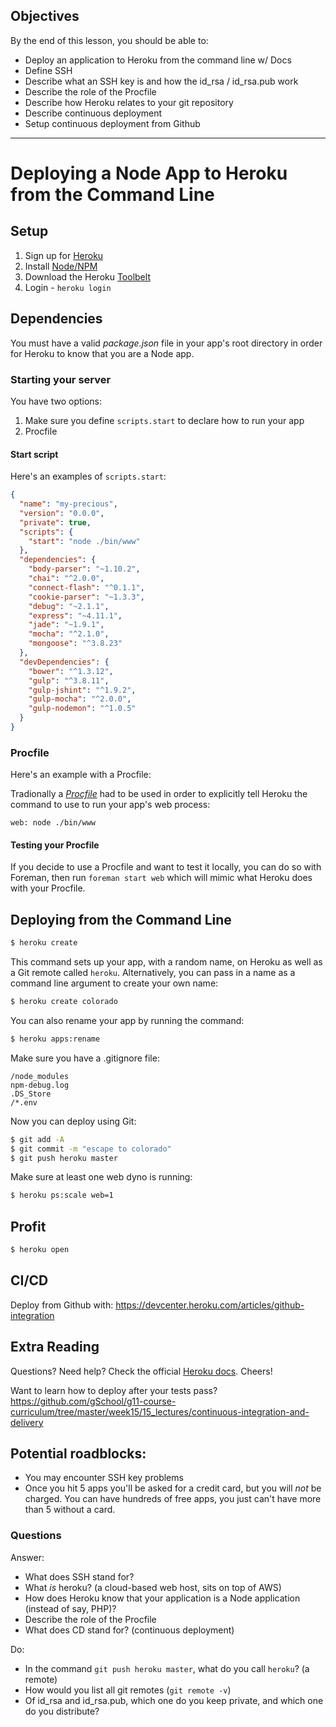## Objectives

By the end of this lesson, you should be able to:

- Deploy an application to Heroku from the command line w/ Docs
- Define SSH
- Describe what an SSH key is and how the id_rsa / id_rsa.pub work
- Describe the role of the Procfile
- Describe how Heroku relates to your git repository
- Describe continuous deployment
- Setup continuous deployment from Github

<hr>

# Deploying a Node App to Heroku from the Command Line

## Setup

1. Sign up for [Heroku](https://signup.heroku.com/)
1. Install [Node/NPM](https://nodejs.org/download/)
1. Download the Heroku [Toolbelt](https://toolbelt.heroku.com/)
1. Login - `heroku login`

## Dependencies

You must have a valid *package.json* file in your app's root directory in order for Heroku to know that you are a Node app.

### Starting your server

You have two options:

1. Make sure you define `scripts.start` to declare how to run your app
1. Procfile

#### Start script

Here's an examples of `scripts.start`:

```json
{
  "name": "my-precious",
  "version": "0.0.0",
  "private": true,
  "scripts": {
    "start": "node ./bin/www"
  },
  "dependencies": {
    "body-parser": "~1.10.2",
    "chai": "^2.0.0",
    "connect-flash": "^0.1.1",
    "cookie-parser": "~1.3.3",
    "debug": "~2.1.1",
    "express": "~4.11.1",
    "jade": "~1.9.1",
    "mocha": "^2.1.0",
    "mongoose": "^3.8.23"
  },
  "devDependencies": {
    "bower": "^1.3.12",
    "gulp": "^3.8.11",
    "gulp-jshint": "^1.9.2",
    "gulp-mocha": "^2.0.0",
    "gulp-nodemon": "^1.0.5"
  }
}
```

### Procfile

Here's an example with a Procfile:

Tradionally a *[Procfile](https://devcenter.heroku.com/articles/getting-started-with-nodejs#define-a-procfile)* had to be used in order to explicitly tell Heroku the command to use to run your app's web process:

```
web: node ./bin/www
```

#### Testing your Procfile

If you decide to use a Procfile and want to test it locally, you can do so with Foreman, then run `foreman start web` which will mimic what Heroku does with your Procfile.

## Deploying from the Command Line

```sh
$ heroku create
```

This command sets up your app, with a random name, on Heroku as well as a Git remote called `heroku`. Alternatively, you can pass in a name as a command line argument to create your own name:

```sh
$ heroku create colorado
```

You can also rename your app by running the command:

```sh
$ heroku apps:rename
```

Make sure you have a .gitignore file:

```
/node_modules
npm-debug.log
.DS_Store
/*.env
```

Now you can deploy using Git:

```sh
$ git add -A
$ git commit -m "escape to colorado"
$ git push heroku master
```

Make sure at least one web dyno is running:

```sh
$ heroku ps:scale web=1
```

## Profit

```sh
$ heroku open
```

## CI/CD

Deploy from Github with: https://devcenter.heroku.com/articles/github-integration


## Extra Reading

Questions? Need help? Check the official [Heroku docs](https://devcenter.heroku.com/articles/getting-started-with-nodejs#introduction). Cheers!

Want to learn how to deploy after your tests pass?  https://github.com/gSchool/g11-course-curriculum/tree/master/week15/15_lectures/continuous-integration-and-delivery

## Potential roadblocks:

- You may encounter SSH key problems
- Once you hit 5 apps you'll be asked for a credit card, but you will _not_ be charged.  You can have hundreds of free apps, you just can't have more than 5 without a card.

### Questions

Answer:

- What does SSH stand for?
- What _is_ heroku? (a cloud-based web host, sits on top of AWS)
- How does Heroku know that your application is a Node application (instead of say, PHP)?
- Describe the role of the Procfile
- What does CD stand for? (continuous deployment)

Do:

- In the command `git push heroku master`, what do you call `heroku`? (a remote)
- How would you list all git remotes (`git remote -v`)
- Of id_rsa and id_rsa.pub, which one do you keep private, and which one do you distribute?
